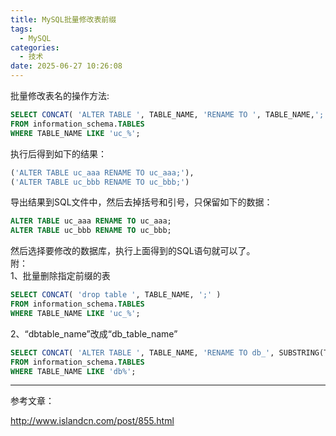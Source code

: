 ```yaml
---
title: MySQL批量修改表前缀
tags:
  - MySQL
categories:
  - 技术
date: 2025-06-27 10:26:08
---
```


批量修改表名的操作方法:

```sql
SELECT CONCAT( 'ALTER TABLE ', TABLE_NAME, 'RENAME TO ', TABLE_NAME,';' )
FROM information_schema.TABLES
WHERE TABLE_NAME LIKE 'uc_%';
```

执行后得到如下的结果：

```sql
('ALTER TABLE uc_aaa RENAME TO uc_aaa;'),
('ALTER TABLE uc_bbb RENAME TO uc_bbb;')
```

导出结果到SQL文件中，然后去掉括号和引号，只保留如下的数据：

```sql
ALTER TABLE uc_aaa RENAME TO uc_aaa;
ALTER TABLE uc_bbb RENAME TO uc_bbb;
```

然后选择要修改的数据库，执行上面得到的SQL语句就可以了。  
附：  
1、批量删除指定前缀的表

```sql
SELECT CONCAT( 'drop table ', TABLE_NAME, ';' )
FROM information_schema.TABLES
WHERE TABLE_NAME LIKE 'uc_%';
```

2、“dbtable_name”改成“db_table_name”

```sql
SELECT CONCAT( 'ALTER TABLE ', TABLE_NAME, 'RENAME TO db_', SUBSTRING(TABLE_NAME,3),';' )
FROM information_schema.TABLES
WHERE TABLE_NAME LIKE 'db%';
```

---

参考文章：

http://www.islandcn.com/post/855.html

